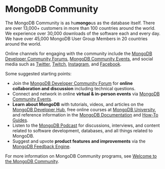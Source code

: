 # MongoDB Community

The MongoDB Community is as hu**mongo**us as the database itself. There are over 13,000+ customers in more than 100 countries around the world. We experience over 30,000 downloads of the software each and every day. We have over 45,000 MongoDB User Group Members in 20 countries around the world.

Online channels for engaging with the community include the [MongoDB Developer Community Forums](https://community.mongodb.com/), [MongoDB Community Events](https://live.mongodb.com), and social media such as [Twitter](http://twitter.com/mongodb), [Twitch](https://www.twitch.tv/mongodb), [Instagram](http://instagram.com/mongodb), and [Facebook](http://facebook.com/mongodb).

Some suggested starting points:
 - Join the [MongoDB Developer Community Forum](https://developer.mongodb.com/community/forums/t/getting-started-with-the-mongodb-community-readme-1st/140) for **online collaboration and discussion** including technical questions.
 - Connect and network in online **virtual & in-person events** via [MongoDB Community Events](https://live.mongodb.com).
 - **Learn about MongoDB** with tutorials, videos, and articles on the [MongoDB Developer Hub](https://developer.mongodb.com/learn), free online courses at [MongoDB University](https://university.mongodb.com), and reference information in the [MongoDB Documentation](https://docs.mongodb.com) and [How-To Guides](https://docs.mongodb.com/guides/).
 - Listen to the [MongoDB Podcast](https://www.mongodb.com/podcast) for discussions, interviews, and content related to software development, databases, and all things related to MongoDB.
 - Suggest and upvote **product features and improvements** via the [MongoDB Feedback Engine](https://feedback.mongodb.com/).

For more information on MongoDB Community programs, see [Welcome to the MongoDB Community](https://www.mongodb.com/community).

